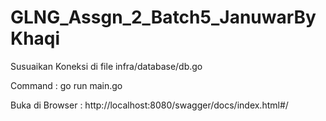 # GLNG_Assgn_2_Batch5_JanuwarByKhaqi

Susuaikan Koneksi di file infra/database/db.go

Command : go run main.go

Buka di Browser : http://localhost:8080/swagger/docs/index.html#/
